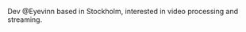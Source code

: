 Dev @Eyevinn based in Stockholm, interested in video processing and streaming.
<!---
Lunkers/Lunkers is a ✨ special ✨ repository because its `README.md` (this file) appears on your GitHub profile.
You can click the Preview link to take a look at your changes.
--->
